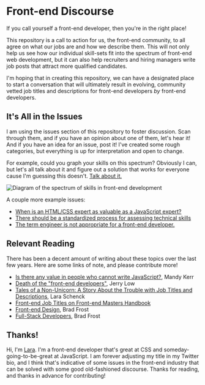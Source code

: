# Front-end Discourse

If you call yourself a front-end developer, then you're in the right place! 

This repository is a call to action for us, the front-end community, to all agree on what our jobs are and how we describe them. This will not only help us see how our individual skill-sets fit into the spectrum of front-end web development, but it can also help recruiters and hiring managers write job posts that attract more qualified candidates.

I'm hoping that in creating this repository, we can have a designated place to start a conversation that will ultimately result in evolving, community vetted job titles and descriptions for front-end developers *by* front-end developers.

## It's All in the Issues

I am using the issues section of this repository to foster discussion. Scan through them, and if you have an opinion about one of them, let's hear it! And if you have an idea for an issue, post it! I've created some rough categories, but everything is up for interpretation and open to change.

For example, could you graph your skills on this spectrum? Obviously I can, but let's all talk about it and figure out a solution that works for everyone cause I'm guessing this doesn't. [Talk about it.](https://github.com/laras126/front-end-discourse/issues/2)

![Diagram of the spectrum of skills in front-end development](https://notlaura.com/wp-content/uploads/2017/10/fe-spectrum.png)

A couple more example issues:
- [When is an HTML/CSS expert as valuable as a JavaScript expert?](https://github.com/laras126/front-end-discourse/issues/7)
- [There should be a standardized process for assessing technical skills](https://github.com/laras126/front-end-discourse/issues/4)
- [The term engineer is not appropriate for a front-end developer.](https://github.com/laras126/front-end-discourse/issues/3)

## Relevant Reading

There has been a decent amount of writing about these topics over the last few years. Here are some links of note, and please contribute more!

* [Is there any value in people who cannot write JavaScript?](https://medium.com/@mandy.michael/is-there-any-value-in-people-who-cannot-write-javascript-d0a66b16de06), Mandy Kerr
* [Death of the "front-end developers"](https://medium.com/@jerrylowm/the-death-of-front-end-developers-803a95e0f411), Jerry Low
* [Tales of a Non-Unicorn: A Story About the Trouble with Job Titles and Descriptions](https://css-tricks.com/tales-of-a-non-unicorn-a-story-about-the-trouble-with-job-titles-and-descriptions/), Lara Schenck
* [Front-end Job Titles on Front-end Masters Handbook](https://frontendmasters.com/books/front-end-handbook/2017/practice/types-of-front-end-dev.html)
* [Front-end Design](http://bradfrost.com/blog/post/frontend-design/), Brad Frost
* [Full-Stack Developers](http://bradfrost.com/blog/post/full-stack-developers/), Brad Frost

## Thanks!

Hi, I'm [Lara](https://notlaura.com). I'm a front-end developer that's great at CSS and someday-going-to-be-great at JavaScript. I am forever adjusting my title in my Twitter bio, and I think that's indicative of some issues in the front-end industry that can be solved with some good old-fashioned discourse. Thanks for reading, and thanks in advance for contributing! 

